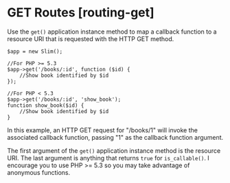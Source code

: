 # GET Routes [routing-get] #

Use the `get()` application instance method to map a callback function to a resource URI that is requested with the HTTP GET method.

    $app = new Slim();
    
    //For PHP >= 5.3
    $app->get('/books/:id', function ($id) {
        //Show book identified by $id
    });
    
    //For PHP < 5.3
    $app->get('/books/:id', 'show_book');
    function show_book($id) {
        //Show book identified by $id
    }

In this example, an HTTP GET request for "/books/1" will invoke the associated callback function, passing "1" as the callback function argument.

The first argument of the `get()` application instance method is the resource URI. The last argument is anything that returns `true` for `is_callable()`. I encourage you to use PHP >= 5.3 so you may take advantage of anonymous functions.